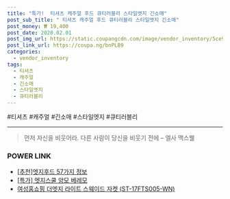 ```yaml
--- 
title: "특가!  티셔츠 캐주얼 후드 큐티러블리 스타일엣지 긴소매" 
post_sub_title: " 티셔츠 캐주얼 후드 큐티러블리 스타일엣지 긴소매" 
post_money: ₩ 19,400 
post_date: 2020.02.01 
post_img_url: https://static.coupangcdn.com/image/vendor_inventory/5ce9/a0c3da6a251514d5e8eab12651b38d8bc510fd2ab023e5fce4b648f26b56.jpg 
post_link_url: https://coupa.ng/bnPLB9 
categories: 
  - vendor_inventory 
tags: 
  - 티셔츠 
  - 캐주얼 
  - 긴소매 
  - 스타일엣지 
  - 큐티러블리 
--- 
```

  #티셔츠 #캐주얼 #긴소매 #스타일엣지 #큐티러블리 
<hr> 

> 먼저 자신을 비웃어라. 다른 사람이 당신을 비웃기 전에  – 엘사 맥스웰 


### POWER LINK

* <a href="https://blog.naver.com/fasyy4321/221792292823" target="_blank">[추천]엣지후드 57가지 정보</a>
* <a href="https://blog.naver.com/an0733/221788391712" target="_blank">[특가] 엣지스쿨 양모 베레모</a>
* <a href="https://blog.naver.com/sakai111/221784342986" target="_blank">여성홈쇼핑 더엣지 라이트 스웨이드 자켓 (ST-17FTS005-WN)</a>

